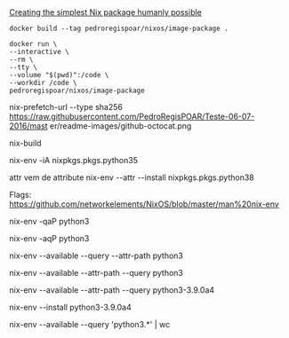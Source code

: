 ##

[Creating the simplest Nix package humanly possible](https://www.youtube.com/watch?v=HklCUm0-ktE)

`docker build --tag pedroregispoar/nixos/image-package .`

```
docker run \
--interactive \
--rm \
--tty \
--volume "$(pwd)":/code \
--workdir /code \
pedroregispoar/nixos/image-package
```



nix-prefetch-url --type sha256 https://raw.githubusercontent.com/PedroRegisPOAR/Teste-06-07-2016/mast
er/readme-images/github-octocat.png


nix-build



nix-env -iA nixpkgs.pkgs.python35

attr vem de attribute
nix-env --attr --install nixpkgs.pkgs.python38


Flags:
https://github.com/networkelements/NixOS/blob/master/man%20nix-env


nix-env -qaP python3

nix-env -aqP python3

nix-env --available --query --attr-path python3

nix-env --available --attr-path --query python3

nix-env --available --attr-path --query python3-3.9.0a4


nix-env --install python3-3.9.0a4


nix-env --available --query 'python3.*' | wc
